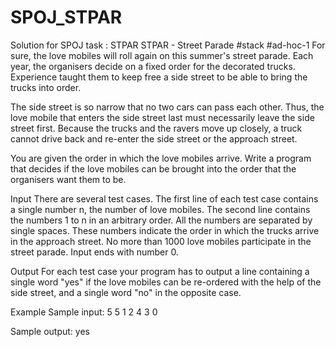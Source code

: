 # SPOJ_STPAR
Solution for SPOJ task : STPAR
STPAR - Street Parade
#stack #ad-hoc-1
For sure, the love mobiles will roll again on this summer's street parade. Each year, the organisers decide on a fixed order for the decorated trucks. Experience taught them to keep free a side street to be able to bring the trucks into order.

The side street is so narrow that no two cars can pass each other. Thus, the love mobile that enters the side street last must necessarily leave the side street first. Because the trucks and the ravers move up closely, a truck cannot drive back and re-enter the side street or the approach street.

You are given the order in which the love mobiles arrive. Write a program that decides if the love mobiles can be brought into the order that the organisers want them to be.

Input
There are several test cases. The first line of each test case contains a single number n, the number of love mobiles. The second line contains the numbers 1 to n in an arbitrary order. All the numbers are separated by single spaces. These numbers indicate the order in which the trucks arrive in the approach street. No more than 1000 love mobiles participate in the street parade. Input ends with number 0.

Output
For each test case your program has to output a line containing a single word "yes" if the love mobiles can be re-ordered with the help of the side street, and a single word "no" in the opposite case.

Example
Sample input:
5
5 1 2 4 3 
0

Sample output:
yes
